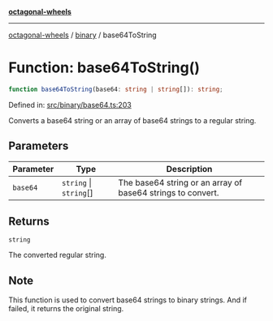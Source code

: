 [**octagonal-wheels**](../../README.md)

***

[octagonal-wheels](../../modules.md) / [binary](../README.md) / base64ToString

# Function: base64ToString()

```ts
function base64ToString(base64: string | string[]): string;
```

Defined in: [src/binary/base64.ts:203](https://github.com/vrtmrz/octagonal-wheels/blob/main/src/binary/base64.ts#L203)

Converts a base64 string or an array of base64 strings to a regular string.

## Parameters

| Parameter | Type | Description |
| ------ | ------ | ------ |
| `base64` | `string` \| `string`[] | The base64 string or an array of base64 strings to convert. |

## Returns

`string`

The converted regular string.

## Note

This function is used to convert base64 strings to binary strings. And if failed, it returns the original string.
